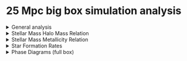 # 25 Mpc big box simulation analysis

<details>
<summary>General analysis</summary> <blockquote>

<details>
<summary>Full box at \(z = 0\)</summary>

![25Mpc_projected_density](imgs/25Mpc_projected_density.png){ width=75% }
![25Mpc_projected_temp_weighted_density](imgs/25Mpc_projected_temp_weighted_density.png){ width=75% }
![25Mpc_projected_metal_weighted_density](imgs/25Mpc_projected_metal_weighted_density.png){ width=75% }
</details>

<details>
<summary>Individual halo inspection</summary>
## 

![inspect_halo_log_sm_12](imgs/inspect_halo_log_sm_12.png)
![inspect_halo_log_sm_10](imgs/inspect_halo_log_sm_10.png)
![inspect_halo_log_sm_9](imgs/inspect_halo_log_sm_9.png)
</details>

 </blockquote></details>

<details>
<summary>Stellar Mass Halo Mass Relation</summary>

![25Mpc_z_0-2_Behroozi_2013_compare](imgs/25Mpc_z_0-2_Behroozi_2013_compare.png)
</details>

<details>
<summary>Stellar Mass Metallicity Relation</summary>

![Z_Zsun_25Mpc_z_0_2](imgs/Z_Zsun_25Mpc_z_0_2.png)

[Behroozi 2019](https://arxiv.org/pdf/1806.07893.pdf) offers this fit function for the SMM relation over cosmic time.

![Behroozi_2015_SMM_over_cosmic_time](imgs/Behroozi_2015_SMM_over_cosmic_time.png)

They also set a lower metallicity floor of \(log_{10}(Z/Z_{\odot}) = -1.5 \) to "avoid unphysically low metallicities at high redshifts and low stellar masses". **Might be good to ask Brian about this as \(Z/Z_{\odot} \approx 0.03 \) at high redshift/low stellar mass doesn't seem all that low to me.**

Behroozi gets this fit function from [Maiolino 2008](https://www.aanda.org/articles/aa/pdf/2008/35/aa09678-08.pdf) which measures metallicity in units of \(12 + \log[O/H] \). **Ask Brian about converting from this to solar metallicity.**

Currently using the Oxygen fraction of the Sun listed in [Asplund 2005](http://articles.adsabs.harvard.edu/pdf/2005ASPC..336...25A) to convert to solar metallicity.

![Maiolino_2008_SMM_cosmic_time_eq](imgs/Maiolino_2008_SMM_cosmic_time_eq.png)

![Maiolino_2008_SMM_cosmic_time_fig](imgs/Maiolino_2008_SMM_cosmic_time_fig.png)


Voit 2015 for comparison

![Voit_2015_SM_Z_fig](imgs/Voit_2015_SM_Z_fig.png)

</details>

<details>
<summary>Star Formation Rates</summary>

![text](imgs/25Mpc_SFR_density_box.png)
![25Mpc_sSFR_halo_w_log_sm_12](imgs/25Mpc_sSFR_halo_w_log_sm_12.png)
![25Mpc_sSFR_halo_w_log_sm_10](imgs/25Mpc_sSFR_halo_w_log_sm_10.png)
![25Mpc_sSFR_halo_w_log_sm_9](imgs/25Mpc_sSFR_halo_w_log_sm_9.png)


</details>

<details>
<summary>Phase Diagrams (full box)</summary>

![phase_z0](imgs/25Mpc_phase_z0.png)
![phase_z1](imgs/25Mpc_phase_z1.png)
![phase_z2](imgs/25Mpc_phase_z2.png)

</details>